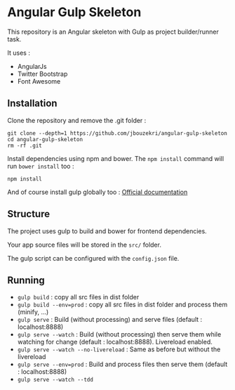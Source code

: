 Angular Gulp Skeleton
=====================

This repository is an Angular skeleton with Gulp as project builder/runner task.

It uses :

* AngularJs
* Twitter Bootstrap
* Font Awesome

Installation
------------

Clone the repository and remove the .git folder :

```
git clone --depth=1 https://github.com/jbouzekri/angular-gulp-skeleton
cd angular-gulp-skeleton
rm -rf .git
```

Install dependencies using npm and bower. The `npm install` command will run `bower install` too :

```
npm install
```

And of course install gulp globally too : [Official documentation](https://github.com/gulpjs/gulp/blob/master/docs/getting-started.md)

Structure
---------

The project uses gulp to build and bower for frontend dependencies.

Your app source files will be stored in the `src/` folder.

The gulp script can be configured with the `config.json` file.

Running
------

* `gulp build` : copy all src files in dist folder
* `gulp build --env=prod` : copy all src files in dist folder and process them (minify, ...)
* `gulp serve` : Build (without processing) and serve files (default : localhost:8888)
* `gulp serve --watch` : Build (without processing) then serve them while watching for change (default : localhost:8888). Livereload enabled.
* `gulp serve --watch --no-livereload` : Same as before but without the livereload
* `gulp serve --env=prod` : Build and process files then serve them (default : localhost:8888)
* `gulp serve --watch --tdd`
